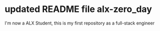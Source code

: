 # updated README file alx-zero_day
I'm now a ALX Student, this is my first repository as a full-stack engineer
